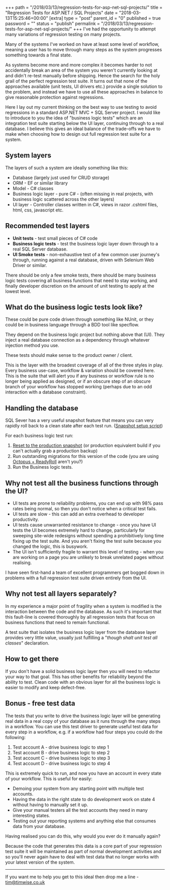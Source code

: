 +++
path = "/2018/03/13/regression-tests-for-asp-net-sql-projects/"
title = "Regression Tests for ASP.NET / SQL Projects"
date = "2018-03-13T15:25:46+00:00"
[extra]
type = "post"
parent_id = "0"
published = true
password = ""
status = "publish"
permalink = "/2018/03/13/regression-tests-for-asp-net-sql-projects/"
+++
I've had the opportunity to attempt many variations of regression testing on many projects.

Many of the systems I've worked on have at least some level of workflow, meaning a user has to move through many steps as the system progresses something towards a final state.

As systems become more and more complex it becomes harder to not accidentally break an area of the system you weren't currently looking at and didn't re-test manually before shipping. Hence the search for the holy grail of the perfect regression test suite. It turns out that none of the approaches available (unit tests, UI drivers etc.) provide a single solution to the problem, and instead we have to use all these approaches in balance to give reasonable protection against regressions.

Here I lay out my current thinking on the best way to use testing to avoid regressions in a standard ASP.NET MVC + SQL Server project. I would like to introduce to you the idea of "business logic tests" which are an integration test suite starting below the UI layer, continuing through to a real database. I believe this gives an ideal balance of the trade-offs we have to make when choosing how to design out full regression test suite for a system.

## System layers

The layers of such a system are ideally something like this:

*   Database (largely just used for CRUD storage)
*   ORM - EF or similar library
*   Model - C# classes
*   Business logic layer - pure C# - (often missing in real projects, with business logic scattered across the other layers)
*   UI layer - Controller classes written in C#, views in razor .cshtml files, html, css, javascript etc.

## Recommended test layers

*   **Unit tests** - test small pieces of C# code
*   **Business logic tests** - test the business logic layer down through to a real SQL Server database.
*   **UI Smoke tests** - non-exhaustive test of a few common user journey's through, running against a real database, driven with Selenium Web Driver or similar.

There should be only a few smoke tests, there should be many business logic tests covering all business functions that need to stay working, and finally developer discretion on the amount of unit testing to apply at the lowest level.

## What do the business logic tests look like?

These could be pure code driven through something like NUnit, or they could be in business language through a BDD tool like specflow.

They depend on the business logic project but nothing above that (UI). They inject a real database connection as a dependency through whatever injection method you use.

These tests should make sense to the product owner / client.

This is the layer with the broadest coverage of all of the three styles in play. Every business use-case, workflow & variation should be covered here. This is the suite that will alert you if any business or workflow rule is no longer being applied as designed, or if an obscure step of an obscure branch of your workflow has stopped working (perhaps due to an odd interaction with a database constraint).

## Handling the database

SQL Sever has a very useful snapshot feature that means you can very rapidly roll back to a clean state after each test run. ([Snapshot setup script](https://gist.github.com/timabell/3164291#file-create-snapshot-sql))

For each business logic test run:

1.  [Reset to the production snapshot](https://gist.github.com/timabell/3164291#file-reset-to-snapshot-sql) (or production equivalent build if you can't actually grab a production backup)
2.  Run outstanding migrations for this version of the code (you are using [Octopus + ReadyRoll](https://documentation.red-gate.com/rr1/deployment/octopus-deploy) aren't you?)
3.  Run the Business logic tests.

## Why not test all the business functions through the UI?

*   UI tests are prone to reliability problems, you can end up with 98% pass rates being normal, so then you don't notice when a critical test fails.
*   UI tests are slow - this can add an extra overhead to developer productivity.
*   UI tests cause unwarranted resistance to change - once you have UI tests the UI becomes extremely hard to change, particularly for sweeping site-wide redesigns without spending a prohibitively long time fixing up the test suite. And you aren't fixing the test suite because you changed the logic, this is busywork.
*   The UI isn't sufficiently fragile to warrant this level of testing - when you are working on a page you are unlikely to break unrelated pages without realising.

I have seen first-hand a team of excellent programmers get bogged down in problems with a full regression test suite driven entirely from the UI.

## Why not test all layers separately?

In my experience a major point of fragility when a system is modified is the interaction between the code and the database. As such it's important that this fault-line is covered thoroughly by all regression tests that focus on business functions that need to remain functional.

A test suite that isolates the business logic layer from the database layer provides very little value, usually just fulfilling a "_though shalt unit test all classes_" declaration.

## How to get there

If you don't have a solid business logic layer then you will need to refactor your way to that goal. This has other benefits for reliability beyond the ability to test. Clean code with an obvious layer for all the business logic is easier to modify and keep defect-free.

## Bonus - free test data

The tests that you write to drive the business logic layer will be generating real data in a real copy of your database as it runs through the many steps in a workflow. You can use this test driver to generate useful test data for every step in a workflow, e.g. if a workflow had four steps you could do the following:

1.  Test account A - drive business logic to step 1
2.  Test account B - drive business logic to step 2
3.  Test account C - drive business logic to step 3
4.  Test account D - drive business logic to step 4

This is extremely quick to run, and now you have an account in every state of your workflow. This is useful for easily:

*   Demoing your system from any starting point with multiple test accounts.
*   Having the data in the right state to do development work on state 4 without having to manually set it up.
*   Give your manual testers all the test accounts they need in many interesting states.
*   Testing out your reporting systems and anything else that consumes data from your database.

Having realised you can do this, why would you ever do it manually again?

Because the code that generates this data is a core part of your regression test suite it will be maintained as part of normal development activities and so you'll never again have to deal with test data that no longer works with your latest version of the system.

* * *

If you want me to help you get to this ideal then drop me a line - [tim@timwise.co.uk](mailto:tim@timwise.co.uk)
